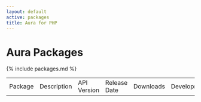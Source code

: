 ```yaml
---
layout: default
active: packages
title: Aura for PHP
---
```


<h1>Aura Packages</h1>

<table>
<tr>
    <td>Package</td>
    <td>Description</td>
    <td>API Version</td>
    <td>Release Date</td>
    <td>Downloads</td>
    <td>Development</td>
</tr>

{% include packages.md %}

</table>
